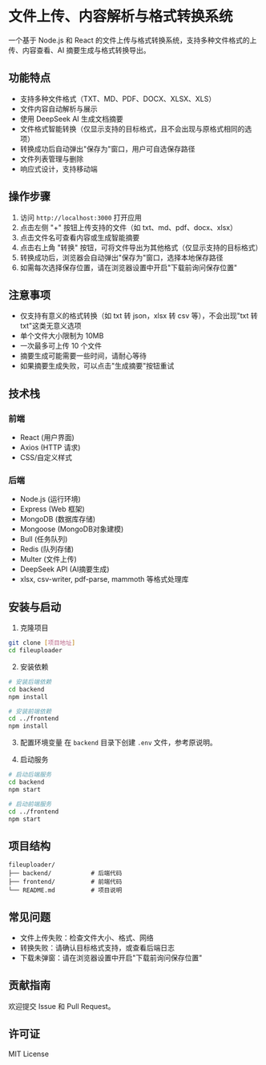 # 文件上传、内容解析与格式转换系统

一个基于 Node.js 和 React 的文件上传与格式转换系统，支持多种文件格式的上传、内容查看、AI 摘要生成与格式转换导出。

## 功能特点

- 支持多种文件格式（TXT、MD、PDF、DOCX、XLSX、XLS）
- 文件内容自动解析与展示
- 使用 DeepSeek AI 生成文档摘要
- 文件格式智能转换（仅显示支持的目标格式，且不会出现与原格式相同的选项）
- 转换成功后自动弹出"保存为"窗口，用户可自选保存路径
- 文件列表管理与删除
- 响应式设计，支持移动端

## 操作步骤

1. 访问 `http://localhost:3000` 打开应用
2. 点击左侧 "+" 按钮上传支持的文件（如 txt、md、pdf、docx、xlsx）
3. 点击文件名可查看内容或生成智能摘要
4. 点击右上角 "转换" 按钮，可将文件导出为其他格式（仅显示支持的目标格式）
5. 转换成功后，浏览器会自动弹出"保存为"窗口，选择本地保存路径
6. 如需每次选择保存位置，请在浏览器设置中开启"下载前询问保存位置"

## 注意事项

- 仅支持有意义的格式转换（如 txt 转 json，xlsx 转 csv 等），不会出现"txt 转 txt"这类无意义选项
- 单个文件大小限制为 10MB
- 一次最多可上传 10 个文件
- 摘要生成可能需要一些时间，请耐心等待
- 如果摘要生成失败，可以点击"生成摘要"按钮重试

## 技术栈

### 前端
- React (用户界面)
- Axios (HTTP 请求)
- CSS/自定义样式

### 后端
- Node.js (运行环境)
- Express (Web 框架)
- MongoDB (数据库存储)
- Mongoose (MongoDB对象建模)
- Bull (任务队列)
- Redis (队列存储)
- Multer (文件上传)
- DeepSeek API (AI摘要生成)
- xlsx, csv-writer, pdf-parse, mammoth 等格式处理库

## 安装与启动

1. 克隆项目
```bash
git clone [项目地址]
cd fileuploader
```

2. 安装依赖
```bash
# 安装后端依赖
cd backend
npm install

# 安装前端依赖
cd ../frontend
npm install
```

3. 配置环境变量
在 `backend` 目录下创建 `.env` 文件，参考原说明。

4. 启动服务
```bash
# 启动后端服务
cd backend
npm start

# 启动前端服务
cd ../frontend
npm start
```

## 项目结构
```
fileuploader/
├── backend/           # 后端代码
├── frontend/          # 前端代码
└── README.md          # 项目说明
```

## 常见问题

- 文件上传失败：检查文件大小、格式、网络
- 转换失败：请确认目标格式支持，或查看后端日志
- 下载未弹窗：请在浏览器设置中开启"下载前询问保存位置"

## 贡献指南

欢迎提交 Issue 和 Pull Request。

## 许可证

MIT License